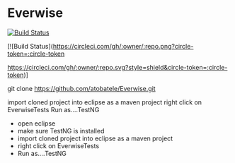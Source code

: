 # Everwise

[![Build Status](https://circleci.com/gh/:owner/:repo.svg?style=shield&circle-token=:circle-token)](https://travis-ci.org/facebook/react)

[![Build Status](https://circleci.com/gh/:owner/:repo.png?circle-token=:circle-token

https://circleci.com/gh/:owner/:repo.svg?style=shield&circle-token=:circle-token)]

git clone https://github.com/atobatele/Everwise.git



import cloned project into eclipse as a maven project
right click on EverwiseTests
Run as....TestNG

 - open eclipse
  - make sure TestNG is installed
  - import cloned project into eclipse as a maven project
  - right click on EverwiseTests
  - Run as....TestNG

  
